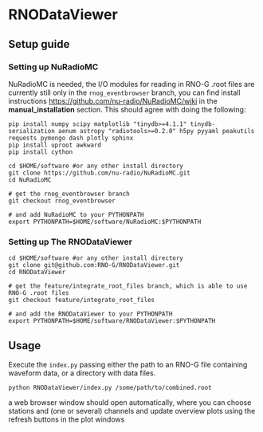 # RNODataViewer

## Setup guide
### Setting up NuRadioMC
NuRadioMC is needed, the I/O modules for reading in RNO-G .root files are currently still only in the ```rnog_eventbrowser``` branch, you can find install instructions https://github.com/nu-radio/NuRadioMC/wiki in the **manual_installation** section. This should agree with doing the following:

```
pip install numpy scipy matplotlib "tinydb>=4.1.1" tinydb-serialization aenum astropy "radiotools>=0.2.0" h5py pyyaml peakutils requests pymongo dash plotly sphinx
pip install uproot awkward
pip install cython

cd $HOME/software #or any other install directory
git clone https://github.com/nu-radio/NuRadioMC.git
cd NuRadioMC

# get the rnog_eventbrowser branch
git checkout rnog_eventbrowser

# and add NuRadioMC to your PYTHONPATH
export PYTHONPATH=$HOME/software/NuRadioMC:$PYTHONPATH
```
### Setting up The RNODataViewer
```
cd $HOME/software #or any other install directory
git clone git@github.com:RNO-G/RNODataViewer.git
cd RNODataViewer

# get the feature/integrate_root_files branch, which is able to use RNO-G .root files
git checkout feature/integrate_root_files

# and add the RNODataViewer to your PYTHONPATH
export PYTHONPATH=$HOME/software/RNODataViewer:$PYTHONPATH
```
## Usage
Execute the ```index.py``` passing either the path to an RNO-G file containing waveform data, or a directory with data files.
```
python RNODataViewer/index.py /some/path/to/combined.root
```
a web browser window should open automatically, where you can choose stations and (one or several) channels and update overview plots using the refresh buttons in the plot windows
